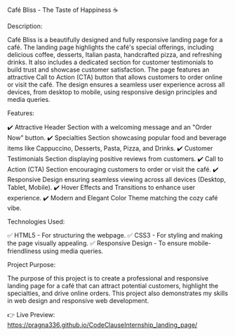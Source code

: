 Café Bliss - The Taste of Happiness ☕

Description:

Café Bliss is a beautifully designed and fully responsive landing page for a café. The landing page highlights the café's special offerings, including delicious coffee, desserts, Italian pasta, handcrafted pizza, and refreshing drinks. It also includes a dedicated section for customer testimonials to build trust and showcase customer satisfaction.
The page features an attractive Call to Action (CTA) button that allows customers to order online or visit the café. The design ensures a seamless user experience across all devices, from desktop to mobile, using responsive design principles and media queries.

Features:

✔️ Attractive Header Section with a welcoming message and an "Order Now" button.
✔️ Specialties Section showcasing popular food and beverage items like Cappuccino, Desserts, Pasta, Pizza, and Drinks.
✔️ Customer Testimonials Section displaying positive reviews from customers.
✔️ Call to Action (CTA) Section encouraging customers to order or visit the café.
✔️ Responsive Design ensuring seamless viewing across all devices (Desktop, Tablet, Mobile).
✔️ Hover Effects and Transitions to enhance user experience.
✔️ Modern and Elegant Color Theme matching the cozy café vibe.

Technologies Used:

✅ HTML5 - For structuring the webpage.
✅ CSS3 - For styling and making the page visually appealing.
✅ Responsive Design - To ensure mobile-friendliness using media queries.

Project Purpose:

The purpose of this project is to create a professional and responsive landing page for a café that can attract potential customers, highlight the specialties, and drive online orders. This project also demonstrates my skills in web design and responsive web development.

👉 Live Preview: https://pragna336.github.io/CodeClauseInternship_landing_page/
